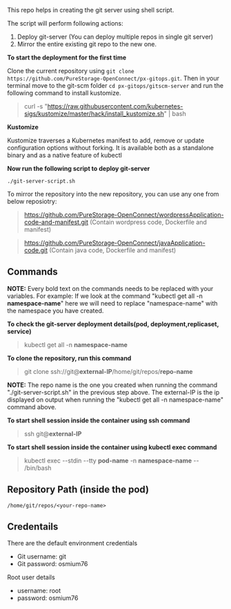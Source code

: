 This repo helps in creating the git server using shell script.

The script will perform following actions:

1) Deploy git-server (You can deploy multiple repos in single git server)
2) Mirror the entire existing git repo to the new one.

**To start the deployment for the first time**

Clone the current repository using  `git clone https://github.com/PureStorage-OpenConnect/px-gitops.git`. Then in your terminal move to the git-scm folder `cd px-gitops/gitscm-server` and run the following command  to install kustomize.

> curl -s "https://raw.githubusercontent.com/kubernetes-sigs/kustomize/master/hack/install_kustomize.sh" | bash

**Kustomize**

Kustomize traverses a Kubernetes manifest to add, remove or update configuration options without forking. It is available both as a standalone binary and as a native feature of kubectl



**Now run the following script to deploy git-server**

```
./git-server-script.sh
```


To mirror the repository into the new repository, you can use any one from below reposiotry:

> https://github.com/PureStorage-OpenConnect/wordpressApplication-code-and-manifest.git    (Contain wordpress code, Dockerfile and manifest)

> https://github.com/PureStorage-OpenConnect/javaApplication-code.git         (Contain java code, Dockerfile and manifest) 





## Commands

**NOTE:** Every bold text on the commands needs to be replaced with your variables. For example: If we look at the command "kubectl get all -n **namespace-name**" here we will need to replace "namespace-name" with the namespace you have created.

**To check the git-server deployment details(pod, deployment,replicaset, service)**


> kubectl get all -n **namespace-name**


**To clone the repository, run this command**


> git clone ssh://git@**external-IP**/home/git/repos/**repo-name**

**NOTE:** The repo name is the one you created when running the command "./git-server-script.sh" in the previous step above.
The external-IP is the ip displayed on output when running the "kubectl get all -n namespace-name" command above.

**To start shell session inside the container using ssh command**


> ssh git@**external-IP**

**To start shell session inside the container using kubectl exec command**


> kubectl exec --stdin --tty **pod-name** -n **namespace-name** -- /bin/bash


## Repository Path (inside the pod)

```
/home/git/repos/<your-repo-name>
```

## Credentails

There are the default environment credentials

* Git username: git
* Git password: osmium76

Root user details

* username: root
* password: osmium76



